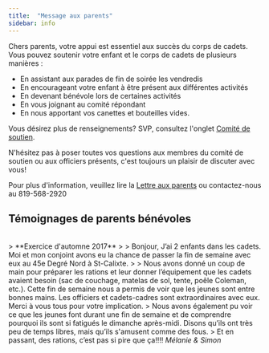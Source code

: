 ```yaml
---
title:  "Message aux parents"
sidebar: info
---
```


Chers parents, votre appui est essentiel aux succès du corps de cadets. Vous pouvez soutenir votre enfant et le corps de cadets de plusieurs manières :
- En assistant aux parades de fin de soirée les vendredis
- En encourageant votre enfant à être présent aux différentes activités
- En devenant bénévole lors de certaines activités
- En vous joignant au comité répondant
- En nous apportant vos canettes et bouteilles vides.

Vous désirez plus de renseignements? SVP, consultez l'onglet <a href="{{ site.url }}{{ site.baseurl }}{{ site.data.hardcodes.page-presentation-comite-soutien }}">Comité de soutien</a>.

N'hésitez pas à poser toutes vos questions aux membres du comité de soutien ou aux officiers présents, c'est toujours un plaisir de discuter avec vous!

Pour plus d'information, veuillez lire la <a href='{{ site.url }}{{ site.baseurl }}{{ site.data.hardcodes.documents-lettreauxparents }}'>Lettre aux parents</a> ou contactez-nous au 819-568-2920

## Témoignages de parents bénévoles
<br/>
> **Exercice d'automne 2017**
>
> Bonjour,
J’ai 2 enfants dans les cadets. Moi et mon conjoint avons eu la chance de passer la fin de semaine avec eux au 45e Degré Nord à St-Calixte.
>
> Nous avons donné un coup de main pour préparer les rations et leur donner l’équipement que les cadets avaient besoin (sac de couchage, matelas de sol, tente, poêle Coleman, etc.). Cette fin de semaine nous a permis de voir que les jeunes sont entre bonnes mains. Les officiers et cadets-cadres sont extraordinaires avec eux. Merci à vous tous pour votre implication.
> 
Nous avons également pu voir ce que les jeunes font durant une fin de semaine et de comprendre pourquoi ils sont si fatigués le dimanche après-midi. Disons qu’ils ont très peu de temps libres, mais qu’ils s'amusent comme des fous.
> Et en passant, des rations, c’est pas si pire que ça!!!! 
<cite>Mélanie & Simon</cite>